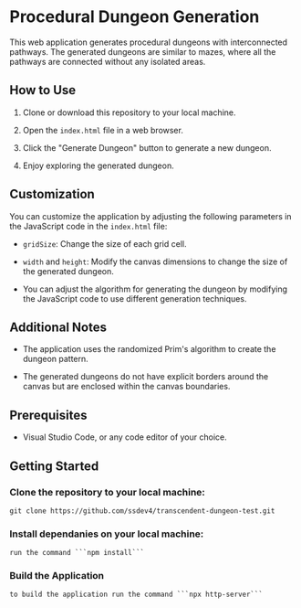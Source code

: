 # Procedural Dungeon Generation

This web application generates procedural dungeons with interconnected pathways. The generated dungeons are similar to mazes, where all the pathways are connected without any isolated areas.

## How to Use

1. Clone or download this repository to your local machine.

2. Open the `index.html` file in a web browser.

3. Click the "Generate Dungeon" button to generate a new dungeon.

4. Enjoy exploring the generated dungeon.

## Customization

You can customize the application by adjusting the following parameters in the JavaScript code in the `index.html` file:

- `gridSize`: Change the size of each grid cell.

- `width` and `height`: Modify the canvas dimensions to change the size of the generated dungeon.

- You can adjust the algorithm for generating the dungeon by modifying the JavaScript code to use different generation techniques.

## Additional Notes

- The application uses the randomized Prim's algorithm to create the dungeon pattern.

- The generated dungeons do not have explicit borders around the canvas but are enclosed within the canvas boundaries.

## Prerequisites

- Visual Studio Code, or any code editor of your choice.

## Getting Started

### Clone the repository to your local machine:
    git clone https://github.com/ssdev4/transcendent-dungeon-test.git

### Install dependanies on your local machine:
    run the command ```npm install```

### Build the Application
    to build the application run the command ```npx http-server```
